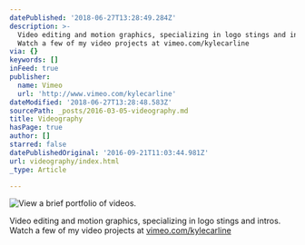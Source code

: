 ```yaml
---
datePublished: '2018-06-27T13:28:49.284Z'
description: >-
  Video editing and motion graphics, specializing in logo stings and intros.
  Watch a few of my video projects at vimeo.com/kylecarline
via: {}
keywords: []
inFeed: true
publisher:
  name: Vimeo
  url: 'http://www.vimeo.com/kylecarline'
dateModified: '2018-06-27T13:28:48.583Z'
sourcePath: _posts/2016-03-05-videography.md
title: Videography
hasPage: true
author: []
starred: false
datePublishedOriginal: '2016-09-21T11:03:44.981Z'
url: videography/index.html
_type: Article

---
```

![View a brief portfolio of videos.](https://s3-us-west-2.amazonaws.com/the-grid-img/p/32c7b23787ccb5e30c4f1c6865ecd5942fc0d839.jpg)

Video editing and motion graphics, specializing in logo stings and intros. Watch a few of my video projects at [vimeo.com/kylecarline][0]

[0]: http://www.vimeo.com/kylecarline